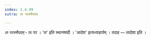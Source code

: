 ```yaml
---
index: 1.4.99
sutra: लः परस्मैपदम्

---
```

_लः परस्मैपदम्_ - लः पर । 'ल' इति स्थानषष्ठी । 'आदेश' इत्यध्याहार्यम् । तदाह —  लादेशा इति । 